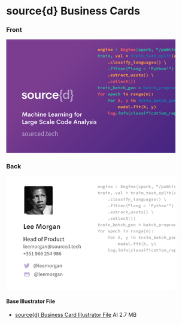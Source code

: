 # source{d} Business Cards

### Front

![Business Card Front](files/sourced-business-card-front.png)

### Back

![Business Card Back](files/sourced-business-card-back.png)

#### Base Illustrator File

- [source{d) Business Card Illustrator File](https://drive.google.com/open?id=1CQ8H0TZPhabTVfd8HLikjoMyfT0pOt9c) AI 2.7 MB